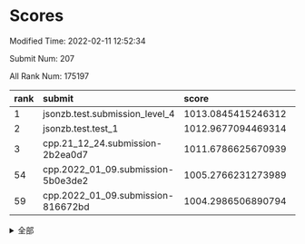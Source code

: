 # Scores

Modified Time: 2022-02-11 12:52:34

Submit Num: 207

All Rank Num: 175197

| rank |               submit               |       score        |       sigma        | pk_num |
| :--- | :--------------------------------- | :----------------- | :----------------- | :----- |
| 1    | jsonzb.test.submission_level_4     | 1013.0845415246312 | 0.8000237581077397 | 3386   |
| 2    | jsonzb.test.test_1                 | 1012.9677094469314 | 0.8211805894368535 | 3380   |
| 3    | cpp.21_12_24.submission-2b2ea0d7   | 1011.6786625670939 | 0.7667695515116698 | 3385   |
| 54   | cpp.2022_01_09.submission-5b0e3de2 | 1005.2766231273989 | 0.7201661933785585 | 3387   |
| 59   | cpp.2022_01_09.submission-816672bd | 1004.2986506890794 | 0.7166067727506144 | 3381   |


<details>
<summary>全部</summary>

| rank |                 submit                 |       score        |       sigma        | pk_num |
| :--- | :------------------------------------- | :----------------- | :----------------- | :----- |
| 1    | jsonzb.test.submission_level_4         | 1013.0845415246312 | 0.8000237581077397 | 3386   |
| 2    | jsonzb.test.test_1                     | 1012.9677094469314 | 0.8211805894368535 | 3380   |
| 3    | cpp.21_12_24.submission-2b2ea0d7       | 1011.6786625670939 | 0.7667695515116698 | 3385   |
| 4    | gobigger.level_3.submission_level_3_28 | 1011.6226571793335 | 0.8004729624189099 | 3384   |
| 5    | gobigger.level_3.submission_level_3_36 | 1011.4835756126505 | 0.769883413578203  | 3393   |
| 6    | gobigger.level_3.submission_level_3_10 | 1011.2593169021973 | 0.7644275771625548 | 3388   |
| 7    | gobigger.level_3.submission_level_3_15 | 1011.1273348510367 | 0.7865306930097775 | 3383   |
| 8    | gobigger.level_3.submission_level_3_27 | 1010.999367249353  | 0.7776311073689431 | 3385   |
| 9    | gobigger.level_3.submission_level_3_29 | 1010.9712438452742 | 0.7677201188298055 | 3385   |
| 10   | gobigger.level_3.submission_level_3_43 | 1010.8974268558682 | 0.7571215083093379 | 3382   |
| 11   | gobigger.level_3.submission_level_3_41 | 1010.8920237765157 | 0.7697018841445047 | 3388   |
| 12   | gobigger.level_3.submission_level_3_48 | 1010.8146027829451 | 0.7657318424621546 | 3385   |
| 13   | gobigger.level_3.submission_level_3_1  | 1010.7717453801232 | 0.7647908012593685 | 3386   |
| 14   | gobigger.level_3.submission_level_3_2  | 1010.7450134895092 | 0.7797504255649362 | 3381   |
| 15   | gobigger.level_3.submission_level_3_20 | 1010.6626229077172 | 0.7722963153209447 | 3381   |
| 16   | gobigger.level_3.submission_level_3_45 | 1010.6561081372904 | 0.7747213225028109 | 3384   |
| 17   | gobigger.level_3.submission_level_3_42 | 1010.6373505901613 | 0.7741256133119114 | 3385   |
| 18   | gobigger.level_3.submission_level_3_39 | 1010.5551252583349 | 0.7568518726167092 | 3386   |
| 19   | gobigger.level_3.submission_level_3_23 | 1010.5381515062211 | 0.7632682024127843 | 3385   |
| 20   | gobigger.level_3.submission_level_3_38 | 1010.4761502432658 | 0.7689563644118266 | 3382   |
| 21   | gobigger.level_3.submission_level_3_9  | 1010.3833205146723 | 0.7620385340191486 | 3389   |
| 22   | gobigger.level_3.submission_level_3_46 | 1010.3720027466246 | 0.765055514796177  | 3384   |
| 23   | gobigger.level_3.submission_level_3_5  | 1010.2660956938823 | 0.7869002391794221 | 3387   |
| 24   | gobigger.level_3.submission_level_3_4  | 1010.2118337833222 | 0.7605164347639558 | 3387   |
| 25   | gobigger.level_3.submission_level_3_25 | 1009.9996391903463 | 0.7762687834648371 | 3380   |
| 26   | gobigger.level_3.submission_level_3_11 | 1009.9466289463425 | 0.7484360589386463 | 3387   |
| 27   | gobigger.level_3.submission_level_3_32 | 1009.8835161410159 | 0.791808134450975  | 3388   |
| 28   | gobigger.level_3.submission_level_3_12 | 1009.8762742643214 | 0.7645102761283231 | 3385   |
| 29   | gobigger.level_3.submission_level_3_8  | 1009.8678336688898 | 0.7625623924756174 | 3387   |
| 30   | gobigger.level_3.submission_level_3_3  | 1009.7920230530138 | 0.743761198688879  | 3380   |
| 31   | gobigger.level_3.submission_level_3_35 | 1009.7832369699826 | 0.76504754999383   | 3387   |
| 32   | gobigger.level_3.submission_level_3_26 | 1009.7784846695691 | 0.7728329869327547 | 3384   |
| 33   | gobigger.level_3.submission_level_3_6  | 1009.7662319014927 | 0.7642554926051285 | 3384   |
| 34   | gobigger.level_3.submission_level_3_47 | 1009.7099035219462 | 0.7568257599713256 | 3382   |
| 35   | gobigger.level_3.submission_level_3_0  | 1009.654044150227  | 0.7928541280267953 | 3386   |
| 36   | gobigger.level_3.submission_level_3_24 | 1009.6390109214058 | 0.7537858787034646 | 3390   |
| 37   | gobigger.level_3.submission_level_3_19 | 1009.5952424889467 | 0.7621823512008947 | 3384   |
| 38   | gobigger.level_3.submission_level_3_18 | 1009.5531647251717 | 0.7633061180324449 | 3391   |
| 39   | gobigger.level_3.submission_level_3_7  | 1009.547612769941  | 0.7500280709004913 | 3387   |
| 40   | gobigger.level_3.submission_level_3_33 | 1009.4561436406    | 0.7458211181654424 | 3378   |
| 41   | gobigger.level_3.submission_level_3_37 | 1009.4481351256468 | 0.7256906230959806 | 3377   |
| 42   | gobigger.level_3.submission_level_3_16 | 1009.3229693306345 | 0.7461846675399249 | 3384   |
| 43   | gobigger.level_3.submission_level_3_13 | 1009.2909309374558 | 0.742463392012695  | 3384   |
| 44   | gobigger.level_3.submission_level_3_21 | 1009.2816211880769 | 0.7712204846808491 | 3380   |
| 45   | gobigger.level_3.submission_level_3_30 | 1009.208226114985  | 0.7479345592645588 | 3379   |
| 46   | gobigger.level_3.submission_level_3_22 | 1009.1936498626125 | 0.7550482948018553 | 3382   |
| 47   | gobigger.level_3.submission_level_3_40 | 1009.08029599941   | 0.7419592202074282 | 3386   |
| 48   | gobigger.level_3.submission_level_3_31 | 1009.0318886623211 | 0.7612076263641264 | 3383   |
| 49   | gobigger.level_3.submission_level_3_14 | 1008.8914512804021 | 0.7392341524368831 | 3381   |
| 50   | gobigger.level_3.submission_level_3_49 | 1008.8436742785226 | 0.7490657813557364 | 3384   |
| 51   | gobigger.level_3.submission_level_3_34 | 1008.5000595906217 | 0.7469296788107234 | 3388   |
| 52   | gobigger.level_3.submission_level_3_44 | 1008.4004756727379 | 0.7434999481258819 | 3385   |
| 53   | gobigger.level_3.submission_level_3_17 | 1008.3827190061082 | 0.7326777292004163 | 3387   |
| 54   | cpp.2022_01_09.submission-5b0e3de2     | 1005.2766231273989 | 0.7201661933785585 | 3387   |
| 55   | gobigger.level_1.submission_level_1_10 | 1004.7424229057995 | 0.7196649533237018 | 3383   |
| 56   | gobigger.level_1.submission_level_1_6  | 1004.6402569499134 | 0.7253047760245421 | 3387   |
| 57   | gobigger.level_1.submission_level_1_15 | 1004.4745481298181 | 0.7226398374110767 | 3380   |
| 58   | gobigger.level_1.submission_level_1_29 | 1004.3728187298017 | 0.7245532261254068 | 3383   |
| 59   | cpp.2022_01_09.submission-816672bd     | 1004.2986506890794 | 0.7166067727506144 | 3381   |
| 60   | gobigger.level_1.submission_level_1_26 | 1004.2333998611493 | 0.7311729644946953 | 3387   |
| 61   | gobigger.level_1.submission_level_1_22 | 1004.1607583558609 | 0.7198082615094344 | 3383   |
| 62   | gobigger.level_1.submission_level_1_34 | 1004.1380364421666 | 0.715456403052264  | 3382   |
| 63   | gobigger.level_1.submission_level_1_2  | 1003.9698382282    | 0.7086277281005685 | 3384   |
| 64   | gobigger.level_1.submission_level_1_21 | 1003.8876558782417 | 0.7333474999879283 | 3384   |
| 65   | gobigger.level_1.submission_level_1_46 | 1003.8720802022297 | 0.725039537465563  | 3389   |
| 66   | gobigger.level_1.submission_level_1_39 | 1003.814170576261  | 0.7146026001014792 | 3384   |
| 67   | gobigger.level_1.submission_level_1_38 | 1003.7856379756934 | 0.7232716382044685 | 3387   |
| 68   | gobigger.level_1.submission_level_1_30 | 1003.7093859999943 | 0.7108226590093661 | 3390   |
| 69   | gobigger.level_1.submission_level_1_4  | 1003.7060235845283 | 0.7317052229328216 | 3386   |
| 70   | gobigger.level_1.submission_level_1_35 | 1003.6734642856962 | 0.7243270422290337 | 3386   |
| 71   | gobigger.level_1.submission_level_1_23 | 1003.6385936698326 | 0.7089422239512805 | 3384   |
| 72   | gobigger.level_1.submission_level_1_3  | 1003.6289413779534 | 0.7057927277132898 | 3388   |
| 73   | gobigger.level_1.submission_level_1_33 | 1003.5659346703842 | 0.7109395556064211 | 3386   |
| 74   | gobigger.level_1.submission_level_1_20 | 1003.4503715375192 | 0.7265746255046105 | 3385   |
| 75   | gobigger.level_1.submission_level_1_18 | 1003.4148162626879 | 0.7049343330873661 | 3396   |
| 76   | gobigger.level_1.submission_level_1_43 | 1003.3616839208441 | 0.7153063917273033 | 3384   |
| 77   | gobigger.level_1.submission_level_1_1  | 1003.3460855496548 | 0.7163179523060371 | 3385   |
| 78   | gobigger.level_1.submission_level_1_31 | 1003.3295405423486 | 0.7209267413035805 | 3391   |
| 79   | gobigger.level_1.submission_level_1_47 | 1003.273643542318  | 0.7258405704841409 | 3383   |
| 80   | gobigger.level_1.submission_level_1_14 | 1003.2445804035525 | 0.7097418032402781 | 3387   |
| 81   | gobigger.level_1.submission_level_1_42 | 1003.2135566512521 | 0.7223411598543664 | 3388   |
| 82   | gobigger.level_1.submission_level_1_49 | 1003.1693153522289 | 0.7105566332792467 | 3386   |
| 83   | gobigger.level_1.submission_level_1_0  | 1003.1262639464385 | 0.724956685640727  | 3380   |
| 84   | gobigger.level_1.submission_level_1_41 | 1003.1196609112875 | 0.7147941697383648 | 3386   |
| 85   | gobigger.level_1.submission_level_1_17 | 1003.0598267563417 | 0.7065187392653991 | 3387   |
| 86   | gobigger.level_1.submission_level_1_19 | 1003.0370521359124 | 0.7187248722465124 | 3388   |
| 87   | gobigger.level_1.submission_level_1_11 | 1003.0134569926934 | 0.7165368029819765 | 3385   |
| 88   | gobigger.level_1.submission_level_1_27 | 1003.0082758010828 | 0.7189510697459905 | 3385   |
| 89   | gobigger.level_1.submission_level_1_8  | 1002.9596512423651 | 0.7301626991844992 | 3384   |
| 90   | gobigger.level_1.submission_level_1_9  | 1002.9428488881736 | 0.7180925330988435 | 3386   |
| 91   | gobigger.level_1.submission_level_1_48 | 1002.9018164248898 | 0.732195232114379  | 3386   |
| 92   | gobigger.level_1.submission_level_1_13 | 1002.9000354935138 | 0.7099635595819872 | 3386   |
| 93   | gobigger.level_1.submission_level_1_24 | 1002.8690941291017 | 0.7129643465798855 | 3390   |
| 94   | gobigger.level_1.submission_level_1_36 | 1002.8031167826699 | 0.7093287174230364 | 3387   |
| 95   | gobigger.level_1.submission_level_1_37 | 1002.736013495274  | 0.7150269369017289 | 3381   |
| 96   | gobigger.level_1.submission_level_1_12 | 1002.6258436499633 | 0.7199539617967579 | 3384   |
| 97   | gobigger.level_1.submission_level_1_16 | 1002.6221700710798 | 0.7087641136962529 | 3385   |
| 98   | gobigger.level_1.submission_level_1_32 | 1002.5649587875095 | 0.7128741073438581 | 3388   |
| 99   | gobigger.level_1.submission_level_1_40 | 1002.5249949245582 | 0.7169494683408058 | 3385   |
| 100  | gobigger.level_1.submission_level_1_44 | 1002.5180372763612 | 0.7226019018454293 | 3384   |
| 101  | gobigger.level_1.submission_level_1_5  | 1002.5052321716682 | 0.7199757688426426 | 3389   |
| 102  | gobigger.level_1.submission_level_1_7  | 1002.4730786007492 | 0.7117745992818564 | 3388   |
| 103  | gobigger.level_1.submission_level_1_25 | 1002.1125658387452 | 0.7189843342016397 | 3387   |
| 104  | gobigger.level_1.submission_level_1_45 | 1001.9881184471623 | 0.7063443440071515 | 3383   |
| 105  | gobigger.level_1.submission_level_1_28 | 1001.667108888227  | 0.716426195258733  | 3389   |
| 106  | gobigger.random.submission_random_18   | 997.0135614647695  | 0.7066937873539968 | 3388   |
| 107  | gobigger.random.submission_random_21   | 996.9617951317446  | 0.6987175177867608 | 3385   |
| 108  | gobigger.random.submission_random_29   | 996.8947660366224  | 0.6991801115465197 | 3387   |
| 109  | gobigger.random.submission_random_39   | 996.8799851353295  | 0.7030200553478154 | 3383   |
| 110  | gobigger.random.submission_random_8    | 996.8625878633321  | 0.705845475935162  | 3386   |
| 111  | gobigger.random.submission_random_2    | 996.7266289356559  | 0.7094389236426117 | 3389   |
| 112  | gobigger.random.submission_random_32   | 996.7038704921252  | 0.7068662107432654 | 3389   |
| 113  | gobigger.random.submission_random_42   | 996.7033402428967  | 0.7132060716516891 | 3383   |
| 114  | gobigger.random.submission_random_31   | 996.6424125957931  | 0.7127594795711739 | 3388   |
| 115  | gobigger.random.submission_random_27   | 996.5964509256897  | 0.7128573770459593 | 3382   |
| 116  | gobigger.random.submission_random_26   | 996.4511584148323  | 0.7135200808682647 | 3387   |
| 117  | gobigger.random.submission_random_25   | 996.3955993079215  | 0.7196055811037527 | 3388   |
| 118  | gobigger.random.submission_random_7    | 996.334023333444   | 0.7102434733479117 | 3386   |
| 119  | gobigger.random.submission_random_10   | 996.3001023365754  | 0.716022230598503  | 3387   |
| 120  | gobigger.random.submission_random_4    | 996.2890111802368  | 0.7170546714741755 | 3390   |
| 121  | gobigger.random.submission_random_16   | 996.1766250880114  | 0.7076554483453614 | 3392   |
| 122  | gobigger.random.submission_random_36   | 996.0563962577747  | 0.7016010892325552 | 3387   |
| 123  | gobigger.random.submission_random_5    | 996.0558919768748  | 0.7118536878708092 | 3386   |
| 124  | gobigger.random.submission_random_35   | 996.0547620372985  | 0.7047179149605126 | 3385   |
| 125  | gobigger.random.submission_random_34   | 995.9130920214267  | 0.7088374872605274 | 3386   |
| 126  | gobigger.random.submission_random_24   | 995.8969617762391  | 0.7124339245002974 | 3386   |
| 127  | gobigger.random.submission_random_37   | 995.8966218109259  | 0.7103540828437779 | 3383   |
| 128  | gobigger.random.submission_random_40   | 995.8927632514943  | 0.7141837633361046 | 3383   |
| 129  | gobigger.random.submission_random_17   | 995.8896482299065  | 0.7104115290819757 | 3386   |
| 130  | gobigger.random.submission_random_23   | 995.8616175667588  | 0.7165440529715077 | 3387   |
| 131  | gobigger.random.submission_random_11   | 995.8546712625425  | 0.7275250177335165 | 3385   |
| 132  | gobigger.random.submission_random_48   | 995.7804636932132  | 0.7145972987094892 | 3387   |
| 133  | gobigger.random.submission_random_33   | 995.7728342778894  | 0.7033452451145323 | 3384   |
| 134  | gobigger.random.submission_random_28   | 995.7336367732278  | 0.7284037123523822 | 3391   |
| 135  | gobigger.random.submission_random_3    | 995.7252075903374  | 0.7219461958985516 | 3381   |
| 136  | gobigger.random.submission_random_14   | 995.7127226700055  | 0.7104432021293033 | 3384   |
| 137  | gobigger.random.submission_random_22   | 995.711900032055   | 0.7029315946157889 | 3385   |
| 138  | gobigger.random.submission_random_44   | 995.6982719732997  | 0.7070730245830964 | 3388   |
| 139  | gobigger.random.submission_random_43   | 995.6649518950571  | 0.7068875088901192 | 3388   |
| 140  | gobigger.random.submission_random_46   | 995.6406489587795  | 0.7031732386805357 | 3381   |
| 141  | gobigger.random.submission_random_9    | 995.5992761444724  | 0.7160726288453814 | 3388   |
| 142  | gobigger.random.submission_random_38   | 995.5845579351884  | 0.7317191549767197 | 3385   |
| 143  | gobigger.random.submission_random_20   | 995.5839788751139  | 0.722688664930405  | 3386   |
| 144  | gobigger.random.submission_random_41   | 995.5781445190458  | 0.7154476420695455 | 3382   |
| 145  | gobigger.random.submission_random_30   | 995.5609035602207  | 0.6938296871452314 | 3385   |
| 146  | gobigger.random.submission_random_6    | 995.5112889731181  | 0.7150237305400005 | 3385   |
| 147  | gobigger.random.submission_random_13   | 995.5063041703568  | 0.7156063905713067 | 3380   |
| 148  | gobigger.random.submission_random_0    | 995.4252749690694  | 0.7112115689707273 | 3390   |
| 149  | gobigger.random.submission_random_12   | 995.3467802931334  | 0.7091336712079722 | 3383   |
| 150  | gobigger.random.submission_random_45   | 995.2986282370234  | 0.7203389408248304 | 3380   |
| 151  | gobigger.random.submission_random_15   | 995.284416307543   | 0.7127205279669417 | 3385   |
| 152  | gobigger.random.submission_random_19   | 995.0433895511256  | 0.7150189506185882 | 3383   |
| 153  | gobigger.random.submission_random_47   | 994.8576846754709  | 0.7075480398717062 | 3385   |
| 154  | gobigger.random.submission_random_49   | 994.8488734539922  | 0.7123402103752403 | 3386   |
| 155  | gobigger.random.submission_random_1    | 994.6313138705249  | 0.7229157375346174 | 3383   |
| 156  | gobigger.level_2.submission_level_2_49 | 994.6289746873996  | 0.7292207379810226 | 3383   |
| 157  | gobigger.level_2.submission_level_2_27 | 993.4923314180104  | 0.7339441363216921 | 3382   |
| 158  | gobigger.level_2.submission_level_2_25 | 993.4536942685609  | 0.7327331219806726 | 3386   |
| 159  | gobigger.level_2.submission_level_2_14 | 993.3377117663783  | 0.7317211016873716 | 3389   |
| 160  | gobigger.level_2.submission_level_2_21 | 993.3221947558012  | 0.7370940506844943 | 3380   |
| 161  | gobigger.level_2.submission_level_2_36 | 993.2281230013816  | 0.7310270421536873 | 3387   |
| 162  | gobigger.level_2.submission_level_2_20 | 992.7301483695238  | 0.7318164157023195 | 3386   |
| 163  | gobigger.level_2.submission_level_2_35 | 992.6864818071605  | 0.7334478314234137 | 3388   |
| 164  | gobigger.level_2.submission_level_2_18 | 992.6789334659512  | 0.7491764975556178 | 3388   |
| 165  | gobigger.level_2.submission_level_2_22 | 992.5726917628815  | 0.7284881719252666 | 3386   |
| 166  | gobigger.level_2.submission_level_2_41 | 992.5648288848557  | 0.7467247714648041 | 3389   |
| 167  | gobigger.level_2.submission_level_2_2  | 992.5071509782903  | 0.7406774370899832 | 3387   |
| 168  | gobigger.level_2.submission_level_2_10 | 992.5019751254604  | 0.7522885297655765 | 3384   |
| 169  | gobigger.level_2.submission_level_2_6  | 992.4440601245233  | 0.7447412937560919 | 3382   |
| 170  | gobigger.level_2.submission_level_2_40 | 992.4239643755024  | 0.7481875342658129 | 3387   |
| 171  | gobigger.level_2.submission_level_2_24 | 992.409570113784   | 0.7473662832889201 | 3384   |
| 172  | gobigger.level_2.submission_level_2_31 | 992.3793179423088  | 0.7339053927927996 | 3383   |
| 173  | gobigger.level_2.submission_level_2_9  | 992.3504837365541  | 0.7384591904708585 | 3384   |
| 174  | gobigger.level_2.submission_level_2_38 | 992.2726694389692  | 0.7347547521042218 | 3387   |
| 175  | gobigger.level_2.submission_level_2_32 | 992.2618164956627  | 0.750569337290437  | 3385   |
| 176  | gobigger.level_2.submission_level_2_8  | 992.2406263720158  | 0.7449811043557393 | 3380   |
| 177  | gobigger.level_2.submission_level_2_11 | 992.0430517255729  | 0.7508108585660807 | 3384   |
| 178  | gobigger.level_2.submission_level_2_13 | 992.0412171625128  | 0.7340179944193151 | 3385   |
| 179  | gobigger.level_2.submission_level_2_42 | 992.0171173994357  | 0.7437817443322667 | 3386   |
| 180  | gobigger.level_2.submission_level_2_43 | 991.9258968072562  | 0.7411910937032277 | 3388   |
| 181  | gobigger.level_2.submission_level_2_30 | 991.8568419638278  | 0.7402771681614394 | 3389   |
| 182  | gobigger.level_2.submission_level_2_16 | 991.8419996531679  | 0.7508970172688852 | 3387   |
| 183  | gobigger.level_2.submission_level_2_48 | 991.7840174613101  | 0.7401662009283821 | 3388   |
| 184  | gobigger.level_2.submission_level_2_34 | 991.7606177589645  | 0.7580508621092551 | 3388   |
| 185  | gobigger.level_2.submission_level_2_45 | 991.7507948582793  | 0.7481920844543866 | 3390   |
| 186  | gobigger.level_2.submission_level_2_23 | 991.7420748154863  | 0.7414989383027892 | 3386   |
| 187  | gobigger.level_2.submission_level_2_7  | 991.7360084620624  | 0.7493440407497872 | 3380   |
| 188  | gobigger.level_2.submission_level_2_47 | 991.6939957813977  | 0.7466951553535854 | 3391   |
| 189  | gobigger.level_2.submission_level_2_0  | 991.6028420245182  | 0.7317955099477852 | 3389   |
| 190  | gobigger.level_2.submission_level_2_46 | 991.5942199518785  | 0.7445375702946069 | 3386   |
| 191  | gobigger.level_2.submission_level_2_29 | 991.5709817312147  | 0.74868902810847   | 3389   |
| 192  | gobigger.level_2.submission_level_2_12 | 991.5451475801794  | 0.764885084391336  | 3385   |
| 193  | gobigger.level_2.submission_level_2_37 | 991.4565701549094  | 0.7506100533296299 | 3391   |
| 194  | gobigger.level_2.submission_level_2_44 | 991.4494725232915  | 0.7400456397520155 | 3387   |
| 195  | gobigger.level_2.submission_level_2_5  | 991.4065378459678  | 0.736425393153187  | 3387   |
| 196  | gobigger.level_2.submission_level_2_28 | 991.3143592423502  | 0.7656275561300375 | 3386   |
| 197  | gobigger.level_2.submission_level_2_26 | 991.2299811567195  | 0.7677327506998959 | 3390   |
| 198  | gobigger.level_2.submission_level_2_4  | 991.2194886749214  | 0.7802598933069033 | 3385   |
| 199  | gobigger.level_2.submission_level_2_39 | 991.2164319276508  | 0.7623062383370255 | 3385   |
| 200  | gobigger.level_2.submission_level_2_1  | 991.1914204850027  | 0.747314736070784  | 3387   |
| 201  | gobigger.level_2.submission_level_2_15 | 991.036414842332   | 0.7792150819856533 | 3380   |
| 202  | gobigger.level_2.submission_level_2_3  | 991.0155725297338  | 0.7566386265260473 | 3385   |
| 203  | gobigger.level_2.submission_level_2_17 | 990.9801155739851  | 0.7436296069774574 | 3392   |
| 204  | gobigger.level_2.submission_level_2_19 | 990.0025413054715  | 0.7828660745883831 | 3389   |
| 205  | gobigger.level_2.submission_level_2_33 | 989.8480097729739  | 0.7589772196687831 | 3385   |
| 206  | gobigger.none.submission_none_0        | 977.7673388527871  | 1.267094417428024  | 3384   |
| 207  | gobigger.none.submission_none_1        | 977.6426135311606  | 1.268598839068252  | 3381   |

</details>